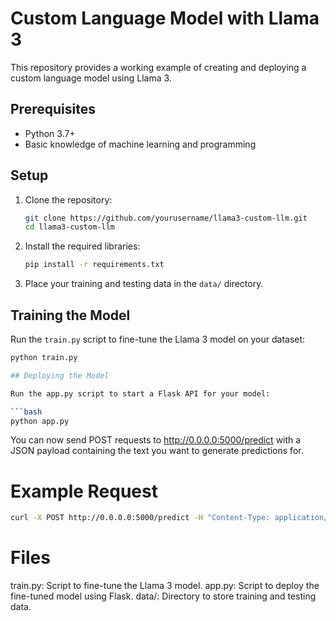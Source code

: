 # Custom Language Model with Llama 3

This repository provides a working example of creating and deploying a custom language model using Llama 3.

## Prerequisites

- Python 3.7+
- Basic knowledge of machine learning and programming

## Setup

1. Clone the repository:
    ```bash
    git clone https://github.com/yourusername/llama3-custom-llm.git
    cd llama3-custom-llm
    ```

2. Install the required libraries:
    ```bash
    pip install -r requirements.txt
    ```

3. Place your training and testing data in the `data/` directory.

## Training the Model

Run the `train.py` script to fine-tune the Llama 3 model on your dataset:
```bash
python train.py

## Deploying the Model

Run the app.py script to start a Flask API for your model:

```bash
python app.py
```

You can now send POST requests to http://0.0.0.0:5000/predict with a JSON payload containing the text you want to generate predictions for.

# Example Request
```bash
curl -X POST http://0.0.0.0:5000/predict -H "Content-Type: application/json" -d '{"text":"Your input text here"}'
```
# Files
train.py: Script to fine-tune the Llama 3 model.
app.py: Script to deploy the fine-tuned model using Flask.
data/: Directory to store training and testing data.
